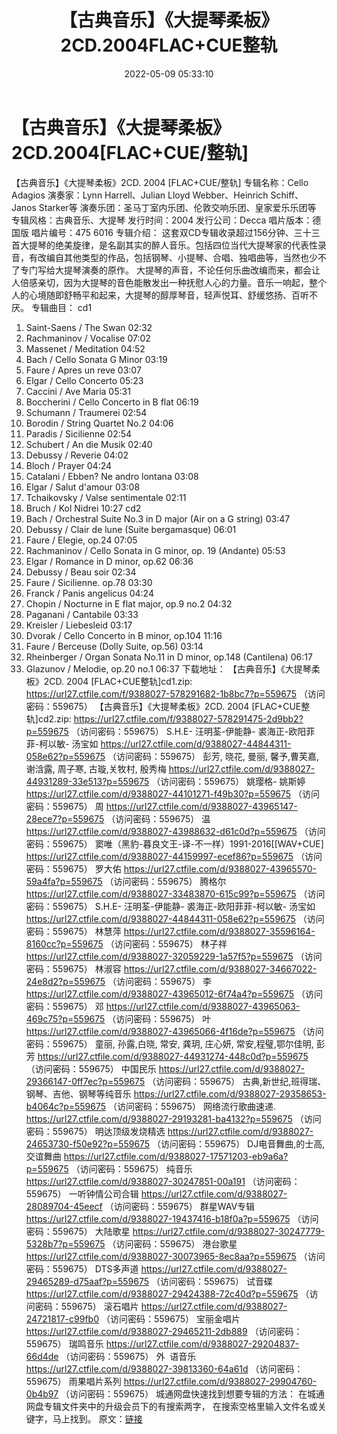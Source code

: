 ﻿---
title: 【古典音乐】《大提琴柔板》2CD.2004FLAC+CUE整轨
date: 2022-05-09 05:33:10
categories: 古典音乐、新世纪、纯音雅乐
tags: 纯音雅乐
---
# 【古典音乐】《大提琴柔板》2CD.2004[FLAC+CUE/整轨]

【古典音乐】《大提琴柔板》2CD. 2004
[FLAC+CUE/整轨]
专辑名称：Cello Adagios
演奏家：Lynn Harrell、Julian Lloyd
Webber、Heinrich Schiff、Janos Starker等
演奏乐团：圣马丁室内乐团、伦敦交响乐团、皇家爱乐乐团等
专辑风格：古典音乐、大提琴
发行时间：2004
发行公司：Decca
唱片版本：德国版
唱片编号：475 6016
专辑介绍：
这套双CD专辑收录超过156分钟、三十三首大提琴的绝美旋律，是名副其实的醉人音乐。包括四位当代大提琴家的代表性录音，有改编自其他类型的作品，包括钢琴、小提琴、合唱、独唱曲等，当然也少不了专门写给大提琴演奏的原作。
大提琴的声音，不论任何乐曲改编而来，都会让人倍感亲切，因为大提琴的音色能散发出一种抚慰人心的力量。音乐一响起，整个人的心境随即舒畅平和起来，大提琴的醇厚琴音，轻声悦耳、舒缓悠扬、百听不厌。
专辑曲目：
cd1
01. Saint-Saens / The Swan
02:32
02. Rachmaninov / Vocalise
07:02
03. Massenet / Meditation
04:52
04. Bach / Cello Sonata G Minor
03:19
05. Faure / Apres un reve
03:07
06. Elgar / Cello Concerto
05:23
07. Caccini / Ave Maria
05:31
08. Boccherini / Cello Concerto
in B flat 06:19
09. Schumann / Traumerei
02:54
10. Borodin / String Quartet
No.2 04:06
11. Paradis / Sicilienne
02:54
12. Schubert / An die Musik
02:40
13. Debussy / Reverie
04:02
14. Bloch / Prayer
04:24
15. Catalani / Ebben? Ne andro
lontana 03:08
16. Elgar / Salut d'amour
03:08
17. Tchaikovsky / Valse
sentimentale 02:11
18. Bruch / Kol Nidrei
10:27
cd2
01. Bach / Orchestral Suite
No.3 in D major (Air on a G string) 03:47
02. Debussy / Clair de lune
(Suite bergamasque) 06:01
03. Faure / Elegie, op.24
07:05
04. Rachmaninov / Cello Sonata
in G minor, op. 19 (Andante) 05:53
05. Elgar / Romance in D minor,
op.62 06:36
06. Debussy / Beau soir
02:34
07. Faure / Sicilienne. op.78
03:30
08. Franck / Panis angelicus
04:24
09. Chopin / Nocturne in E flat
major, op.9 no.2 04:32
10. Paganani / Cantabile
03:33
11. Kreisler / Liebesleid
03:17
12. Dvorak / Cello Concerto in
B minor, op.104 11:16
13. Faure / Berceuse (Dolly
Suite, op.56) 03:14
14. Rheinberger / Organ Sonata
No.11 in D minor, op.148 (Cantilena) 06:17
15. Glazunov / Melodie, op.20
no.1 06:37
下载地址：
【古典音乐】《大提琴柔板》2CD. 2004 [FLAC+CUE整轨]cd1.zip: https://url27.ctfile.com/f/9388027-578291682-1b8bc7?p=559675
（访问密码：559675）
【古典音乐】《大提琴柔板》2CD. 2004 [FLAC+CUE整轨]cd2.zip: https://url27.ctfile.com/f/9388027-578291475-2d9bb2?p=559675
（访问密码：559675）
S.H.E- 汪明荃-伊能静- 裘海正-欧阳菲菲-柯以敏- 汤宝如
https://url27.ctfile.com/d/9388027-44844311-058e62?p=559675
（访问密码：559675）
彭芳, 晓花, 曼丽, 馨予,曹芙嘉, 谢浛露, 周子寒, 古璇,关牧村, 殷秀梅
https://url27.ctfile.com/d/9388027-44931289-33e513?p=559675
（访问密码：559675）
姚璎格- 姚斯婷
https://url27.ctfile.com/d/9388027-44101271-f49b30?p=559675
（访问密码：559675）
周
https://url27.ctfile.com/d/9388027-43965147-28ece7?p=559675
（访问密码：559675）
温
https://url27.ctfile.com/d/9388027-43988632-d61c0d?p=559675
（访问密码：559675）
窦唯（黑豹-暮良文王-译-不一样）1991-2016[[WAV+CUE]
https://url27.ctfile.com/d/9388027-44159997-ecef86?p=559675
（访问密码：559675）
罗大佑
https://url27.ctfile.com/d/9388027-43965570-59a4fa?p=559675
（访问密码：559675）
腾格尔
https://url27.ctfile.com/d/9388027-33483870-615c99?p=559675
（访问密码：559675）
S.H.E-
汪明荃-伊能静- 裘海正-欧阳菲菲-柯以敏- 汤宝如
https://url27.ctfile.com/d/9388027-44844311-058e62?p=559675
（访问密码：559675）
林慧萍
https://url27.ctfile.com/d/9388027-35596164-8160cc?p=559675
（访问密码：559675）
林子祥
https://url27.ctfile.com/d/9388027-32059229-1a57f5?p=559675
（访问密码：559675）
林淑容
https://url27.ctfile.com/d/9388027-34667022-24e8d2?p=559675
（访问密码：559675）
李
https://url27.ctfile.com/d/9388027-43965012-6f74a4?p=559675
（访问密码：559675）
邓
https://url27.ctfile.com/d/9388027-43965063-469c75?p=559675
（访问密码：559675）
叶
https://url27.ctfile.com/d/9388027-43965066-4f16de?p=559675
（访问密码：559675）
童丽, 孙露,白晓, 常安, 龚玥, 庄心妍, 常安,程璧,鄂尔佳明, 彭芳
https://url27.ctfile.com/d/9388027-44931274-448c0d?p=559675
（访问密码：559675）
中国民乐
https://url27.ctfile.com/d/9388027-29366147-0ff7ec?p=559675
（访问密码：559675）
古典,新世纪,班得瑞、钢琴、吉他、钢琴等纯音乐
https://url27.ctfile.com/d/9388027-29358653-b4064c?p=559675
（访问密码：559675）
网络流行歌曲速递.
https://url27.ctfile.com/d/9388027-29193281-ba4132?p=559675
（访问密码：559675）
明达顶级发烧精选
https://url27.ctfile.com/d/9388027-24653730-f50e92?p=559675
（访问密码：559675）
DJ电音舞曲,的士高, 交谊舞曲
https://url27.ctfile.com/d/9388027-17571203-eb9a6a?p=559675
（访问密码：559675）
纯音乐
https://url27.ctfile.com/d/9388027-30247851-00a191
（访问密码：559675）
一听钟情公司合辑
https://url27.ctfile.com/d/9388027-28089704-45eecf
（访问密码：559675）
群星WAV专辑
https://url27.ctfile.com/d/9388027-19437416-b18f0a?p=559675
（访问密码：559675）
大陆歌星
https://url27.ctfile.com/d/9388027-30247779-5328b7?p=559675
（访问密码：559675）
港台歌星
https://url27.ctfile.com/d/9388027-30073965-8ec8aa?p=559675
（访问密码：559675）
DTS多声道
https://url27.ctfile.com/d/9388027-29465289-d75aaf?p=559675
（访问密码：559675）
试音碟
https://url27.ctfile.com/d/9388027-29424388-72c40d?p=559675
（访问密码：559675）
滚石唱片
https://url27.ctfile.com/d/9388027-24721817-c99fb0
（访问密码：559675）
宝丽金唱片
https://url27.ctfile.com/d/9388027-29465211-2db889
（访问密码：559675）
瑞鸣音乐
https://url27.ctfile.com/d/9388027-29204837-66d4de
（访问密码：559675）
外  语音乐
https://url27.ctfile.com/d/9388027-39813360-64a61d
（访问密码：559675）
雨果唱片系列
https://url27.ctfile.com/d/9388027-29904760-0b4b97
（访问密码：559675）
城通网盘快速找到想要专辑的方法：
在城通网盘专辑文件夹中的升级会员下的有搜索两字，
在搜索空格里输入文件名或关键字，马上找到。
原文：[链接](https://blog.sina.com.cn/s/blog_1647c7e7601030x5c.html)